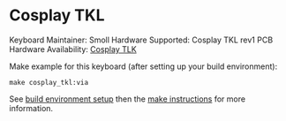 Cosplay TKL
======

Keyboard Maintainer: Smoll
Hardware Supported: Cosplay TKL rev1 PCB
Hardware Availability: [Cosplay TLK](https://github.com/smollchungus/cosplay_tkl)

Make example for this keyboard (after setting up your build environment):

    make cosplay_tkl:via

See [build environment setup](https://docs.qmk.fm/#/getting_started_build_tools) then the [make instructions](https://docs.qmk.fm/#/getting_started_make_guide) for more information.
